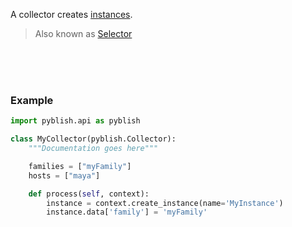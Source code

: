 A collector creates [instances](pages/Instance.md).

> Also known as [Selector](pages/Collector.md)

<br>
<br>
<br>

### Example

```python
import pyblish.api as pyblish

class MyCollector(pyblish.Collector):
    """Documentation goes here"""

    families = ["myFamily"]
    hosts = ["maya"]

    def process(self, context):
        instance = context.create_instance(name='MyInstance')
        instance.data['family'] = 'myFamily'
```
